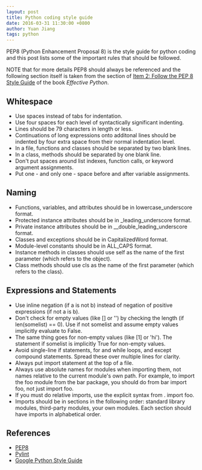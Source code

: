 ```yaml
---
layout: post
title: Python coding style guide
date: 2016-03-31 11:30:00 +0800
author: Yuan Jiang
tags: python
---
```


PEP8 (Python Enhancement Proposal 8) is the style guide for python coding and this post lists some of the important rules that should be followed.

NOTE that for more details PEP8 should always be referenced and the following section itself is taken from the section of [Item 2: Follow the PEP 8 Style Guide](http://www.effectivepython.com/) of the book _Effective Python_.

## Whitespace
- Use spaces instead of tabs for indentation.
- Use four spaces for each level of syntactically significant indenting.
- Lines should be 79 characters in length or less.
- Continuations of long expressions onto additonal lines should be indented by four extra space from their normal indentation level.
- In a file, functions and classes should be separated by two blank lines.
- In a class, methods should be separated by one blank line.
- Don't put spaces around list indexes, function calls, or keyword argument assignments.
- Put one - and only one - space before and after variable assignments.

## Naming
- Functions, variables, and attributes should be in lowercase_underscore format.
- Protected instance attributes should be in _leading_underscore format.
- Private instance attributes should be in __double_leading_underscore format.
- Classes and exceptions should be in CapitalizedWord format.
- Module-level constants should be in ALL_CAPS format.
- Instance methods in classes should use self as the name of the first parameter (which refers to the object).
- Class methods should use cls as the name of the first parameter (which refers to the class).

## Expressions and Statements
- Use inline negation (if a is not b) instead of negation of positive expressions (if not a is b).
- Don't check for empty values (like [] or '') by checking the length (if len(somelist) == 0). Use if not somelist and assume empty values implicitly evaluate to False.
- The same thing goes for non-empty values (like [1] or 'hi'). The statement if somelist is implicitly True for non-empty values.
- Avoid single-line if statements, for and while loops, and except compound statements. Spread these over multiple lines for clarity.
- Always put import statement at the top of a file.
- Always use absolute names for modules when importing them, not names relative to the current module's own path. For example, to import the foo module from the bar package, you should do from bar import foo, not just import foo.
- If you must do relative imports, use the explicit syntax from . import foo.
- Imports should be in sections in the following order: standard library modules, third-party modules, your own modules. Each section should have imports in alphabetical order.

## References
- [PEP8](https://www.python.org/dev/peps/pep-0008/)
- [Pylint](https://www.pylint.org/)
- [Google Python Style Guide](https://google.github.io/styleguide/pyguide.html)
